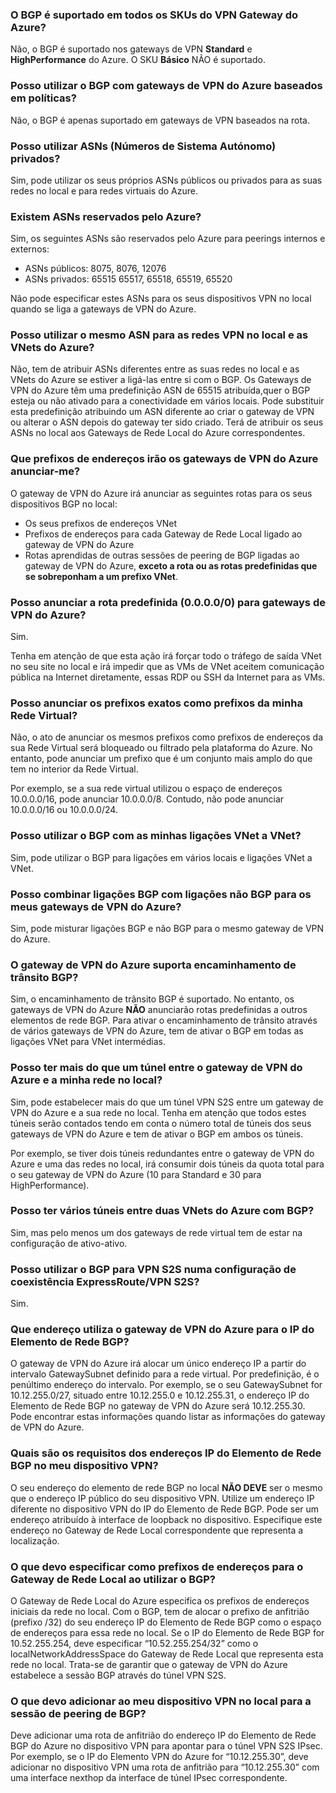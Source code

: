 <a id="is-bgp-supported-on-all-azure-vpn-gateway-skus" class="xliff"></a>

### O BGP é suportado em todos os SKUs do VPN Gateway do Azure?
Não, o BGP é suportado nos gateways de VPN **Standard** e **HighPerformance** do Azure. O SKU **Básico** NÃO é suportado.

<a id="can-i-use-bgp-with-azure-policy-based-vpn-gateways" class="xliff"></a>

### Posso utilizar o BGP com gateways de VPN do Azure baseados em políticas?
Não, o BGP é apenas suportado em gateways de VPN baseados na rota.

<a id="can-i-use-private-asns-autonomous-system-numbers" class="xliff"></a>

### Posso utilizar ASNs (Números de Sistema Autónomo) privados?
Sim, pode utilizar os seus próprios ASNs públicos ou privados para as suas redes no local e para redes virtuais do Azure.

<a id="are-there-asns-reserved-by-azure" class="xliff"></a>

### Existem ASNs reservados pelo Azure?
Sim, os seguintes ASNs são reservados pelo Azure para peerings internos e externos:

* ASNs públicos: 8075, 8076, 12076
* ASNs privados: 65515 65517, 65518, 65519, 65520

Não pode especificar estes ASNs para os seus dispositivos VPN no local quando se liga a gateways de VPN do Azure.

<a id="can-i-use-the-same-asn-for-both-on-premises-vpn-networks-and-azure-vnets" class="xliff"></a>

### Posso utilizar o mesmo ASN para as redes VPN no local e as VNets do Azure?
Não, tem de atribuir ASNs diferentes entre as suas redes no local e as VNets do Azure se estiver a ligá-las entre si com o BGP. Os Gateways de VPN do Azure têm uma predefinição ASN de 65515 atribuída,quer o BGP esteja ou não ativado para a conectividade em vários locais. Pode substituir esta predefinição atribuindo um ASN diferente ao criar o gateway de VPN ou alterar o ASN depois do gateway ter sido criado. Terá de atribuir os seus ASNs no local aos Gateways de Rede Local do Azure correspondentes.

<a id="what-address-prefixes-will-azure-vpn-gateways-advertise-to-me" class="xliff"></a>

### Que prefixos de endereços irão os gateways de VPN do Azure anunciar-me?
O gateway de VPN do Azure irá anunciar as seguintes rotas para os seus dispositivos BGP no local:

* Os seus prefixos de endereços VNet
* Prefixos de endereços para cada Gateway de Rede Local ligado ao gateway de VPN do Azure
* Rotas aprendidas de outras sessões de peering de BGP ligadas ao gateway de VPN do Azure, **exceto a rota ou as rotas predefinidas que se sobreponham a um prefixo VNet**.

<a id="can-i-advertise-default-route-00000-to-azure-vpn-gateways" class="xliff"></a>

### Posso anunciar a rota predefinida (0.0.0.0/0) para gateways de VPN do Azure?
Sim.

Tenha em atenção de que esta ação irá forçar todo o tráfego de saída VNet no seu site no local e irá impedir que as VMs de VNet aceitem comunicação pública na Internet diretamente, essas RDP ou SSH da Internet para as VMs.

<a id="can-i-advertise-the-exact-prefixes-as-my-virtual-network-prefixes" class="xliff"></a>

### Posso anunciar os prefixos exatos como prefixos da minha Rede Virtual?

Não, o ato de anunciar os mesmos prefixos como prefixos de endereços da sua Rede Virtual será bloqueado ou filtrado pela plataforma do Azure. No entanto, pode anunciar um prefixo que é um conjunto mais amplo do que tem no interior da Rede Virtual. 

Por exemplo, se a sua rede virtual utilizou o espaço de endereços 10.0.0.0/16, pode anunciar 10.0.0.0/8. Contudo, não pode anunciar 10.0.0.0/16 ou 10.0.0.0/24.

<a id="can-i-use-bgp-with-my-vnet-to-vnet-connections" class="xliff"></a>

### Posso utilizar o BGP com as minhas ligações VNet a VNet?
Sim, pode utilizar o BGP para ligações em vários locais e ligações VNet a VNet.

<a id="can-i-mix-bgp-with-non-bgp-connections-for-my-azure-vpn-gateways" class="xliff"></a>

### Posso combinar ligações BGP com ligações não BGP para os meus gateways de VPN do Azure?
Sim, pode misturar ligações BGP e não BGP para o mesmo gateway de VPN do Azure.

<a id="does-azure-vpn-gateway-support-bgp-transit-routing" class="xliff"></a>

### O gateway de VPN do Azure suporta encaminhamento de trânsito BGP?
Sim, o encaminhamento de trânsito BGP é suportado. No entanto, os gateways de VPN do Azure **NÃO** anunciarão rotas predefinidas a outros elementos de rede BGP. Para ativar o encaminhamento de trânsito através de vários gateways de VPN do Azure, tem de ativar o BGP em todas as ligações VNet para VNet intermédias.

<a id="can-i-have-more-than-one-tunnel-between-azure-vpn-gateway-and-my-on-premises-network" class="xliff"></a>

### Posso ter mais do que um túnel entre o gateway de VPN do Azure e a minha rede no local?
Sim, pode estabelecer mais do que um túnel VPN S2S entre um gateway de VPN do Azure e a sua rede no local. Tenha em atenção que todos estes túneis serão contados tendo em conta o número total de túneis dos seus gateways de VPN do Azure e tem de ativar o BGP em ambos os túneis.

Por exemplo, se tiver dois túneis redundantes entre o gateway de VPN do Azure e uma das redes no local, irá consumir dois túneis da quota total para o seu gateway de VPN do Azure (10 para Standard e 30 para HighPerformance).

<a id="can-i-have-multiple-tunnels-between-two-azure-vnets-with-bgp" class="xliff"></a>

### Posso ter vários túneis entre duas VNets do Azure com BGP?
Sim, mas pelo menos um dos gateways de rede virtual tem de estar na configuração de ativo-ativo.

<a id="can-i-use-bgp-for-s2s-vpn-in-an-expressroutes2s-vpn-co-existence-configuration" class="xliff"></a>

### Posso utilizar o BGP para VPN S2S numa configuração de coexistência ExpressRoute/VPN S2S?
Sim. 

<a id="what-address-does-azure-vpn-gateway-use-for-bgp-peer-ip" class="xliff"></a>

### Que endereço utiliza o gateway de VPN do Azure para o IP do Elemento de Rede BGP?
O gateway de VPN do Azure irá alocar um único endereço IP a partir do intervalo GatewaySubnet definido para a rede virtual. Por predefinição, é o penúltimo endereço do intervalo. Por exemplo, se o seu GatewaySubnet for 10.12.255.0/27, situado entre 10.12.255.0 e 10.12.255.31, o endereço IP do Elemento de Rede BGP no gateway de VPN do Azure será 10.12.255.30. Pode encontrar estas informações quando listar as informações do gateway de VPN do Azure.

<a id="what-are-the-requirements-for-the-bgp-peer-ip-addresses-on-my-vpn-device" class="xliff"></a>

### Quais são os requisitos dos endereços IP do Elemento de Rede BGP no meu dispositivo VPN?
O seu endereço do elemento de rede BGP no local **NÃO DEVE** ser o mesmo que o endereço IP público do seu dispositivo VPN. Utilize um endereço IP diferente no dispositivo VPN do IP do Elemento de Rede BGP. Pode ser um endereço atribuído à interface de loopback no dispositivo. Especifique este endereço no Gateway de Rede Local correspondente que representa a localização.

<a id="what-should-i-specify-as-my-address-prefixes-for-the-local-network-gateway-when-i-use-bgp" class="xliff"></a>

### O que devo especificar como prefixos de endereços para o Gateway de Rede Local ao utilizar o BGP?
O Gateway de Rede Local do Azure especifica os prefixos de endereços iniciais da rede no local. Com o BGP, tem de alocar o prefixo de anfitrião (prefixo /32) do seu endereço IP do Elemento de Rede BGP como o espaço de endereços para essa rede no local. Se o IP do Elemento de Rede BGP for 10.52.255.254, deve especificar “10.52.255.254/32” como o localNetworkAddressSpace do Gateway de Rede Local que representa esta rede no local. Trata-se de garantir que o gateway de VPN do Azure estabelece a sessão BGP através do túnel VPN S2S.

<a id="what-should-i-add-to-my-on-premises-vpn-device-for-the-bgp-peering-session" class="xliff"></a>

### O que devo adicionar ao meu dispositivo VPN no local para a sessão de peering de BGP?
Deve adicionar uma rota de anfitrião do endereço IP do Elemento de Rede BGP do Azure no dispositivo VPN para apontar para o túnel VPN S2S IPsec. Por exemplo, se o IP do Elemento VPN do Azure for “10.12.255.30”, deve adicionar no dispositivo VPN uma rota de anfitrião para “10.12.255.30” com uma interface nexthop da interface de túnel IPsec correspondente.

